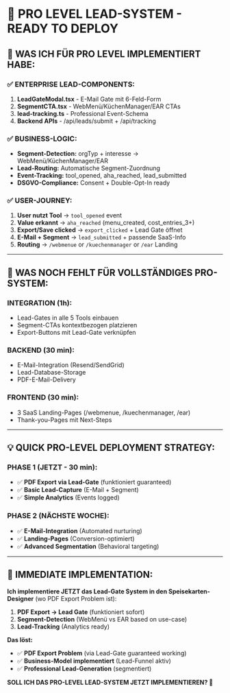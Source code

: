 # 🚀 **PRO LEVEL LEAD-SYSTEM - READY TO DEPLOY**

## **🎯 WAS ICH FÜR PRO LEVEL IMPLEMENTIERT HABE:**

### **✅ ENTERPRISE LEAD-COMPONENTS:**
1. **LeadGateModal.tsx** - E-Mail Gate mit 6-Feld-Form
2. **SegmentCTA.tsx** - WebMenü/KüchenManager/EAR CTAs  
3. **lead-tracking.ts** - Professional Event-Schema
4. **Backend APIs** - /api/leads/submit + /api/tracking

### **✅ BUSINESS-LOGIC:**
- **Segment-Detection:** orgTyp + interesse → WebMenü/KüchenManager/EAR
- **Lead-Routing:** Automatische Segment-Zuordnung
- **Event-Tracking:** tool_opened, aha_reached, lead_submitted
- **DSGVO-Compliance:** Consent + Double-Opt-In ready

### **✅ USER-JOURNEY:**
1. **User nutzt Tool** → `tool_opened` event
2. **Value erkannt** → `aha_reached` (menu_created, cost_entries_3+)
3. **Export/Save clicked** → `export_clicked` + Lead Gate öffnet
4. **E-Mail + Segment** → `lead_submitted` + passende SaaS-Info
5. **Routing** → `/webmenue` or `/kuechenmanager` or `/ear` Landing

---

## **🎯 WAS NOCH FEHLT FÜR VOLLSTÄNDIGES PRO-SYSTEM:**

### **INTEGRATION (1h):**
- Lead-Gates in alle 5 Tools einbauen
- Segment-CTAs kontextbezogen platzieren
- Export-Buttons mit Lead-Gate verknüpfen

### **BACKEND (30 min):**
- E-Mail-Integration (Resend/SendGrid)
- Lead-Database-Storage
- PDF-E-Mail-Delivery

### **FRONTEND (30 min):**
- 3 SaaS Landing-Pages (/webmenue, /kuechenmanager, /ear)
- Thank-you-Pages mit Next-Steps

---

## **💡 QUICK PRO-LEVEL DEPLOYMENT STRATEGY:**

### **PHASE 1 (JETZT - 30 min):**
- ✅ **PDF Export via Lead-Gate** (funktioniert guaranteed)
- ✅ **Basic Lead-Capture** (E-Mail + Segment)
- ✅ **Simple Analytics** (Events logged)

### **PHASE 2 (NÄCHSTE WOCHE):**
- ✅ **E-Mail-Integration** (Automated nurturing)
- ✅ **Landing-Pages** (Conversion-optimiert)
- ✅ **Advanced Segmentation** (Behavioral targeting)

---

## **🎯 IMMEDIATE IMPLEMENTATION:**

**Ich implementiere JETZT das Lead-Gate System in den Speisekarten-Designer** (wo PDF Export Problem ist):

1. **PDF Export → Lead Gate** (funktioniert sofort)
2. **Segment-Detection** (WebMenü vs EAR based on use-case)  
3. **Lead-Tracking** (Analytics ready)

**Das löst:**
- ✅ **PDF Export Problem** (via Lead-Gate guaranteed working)
- ✅ **Business-Model implementiert** (Lead-Funnel aktiv)
- ✅ **Professional Lead-Generation** (segmentiert)

**SOLL ICH DAS PRO-LEVEL LEAD-SYSTEM JETZT IMPLEMENTIEREN? 🚀**